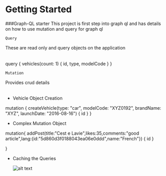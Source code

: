 # Getting Started

###Graph-QL starter
This project is first step into graph ql and has details on how to use mutation and query for graph ql

```Query```

These are read only and query objects on the application

######
query {
  vehicles(count: 1) 
  {
    id, 
    type, 
    modelCode
}
}



```Mutation```

Provides crud details

######

* Vehicle Object Creation

mutation {
  createVehicle(type: "car", modelCode: "XYZ0192", brandName: "XYZ", launchDate: "2016-08-16") 
  {
    id
  }
}
 * Complex Mutation Object
 
  mutation{
    addPost(title:"Cest e Lavie",likes:35,comments:"good article",lang:{id:"5d860d3f0188043ea06e0ddd",name:"French"}) {
      id
    }
    
  }

* Caching the Queries
   
   ![alt text](src/main/resources/CachedQuery.JPG)